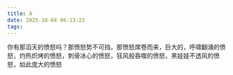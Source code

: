 ```yaml
---
title: A
date: 2025-10-04 06:13:23
tags:
---
```

你有那滔天的愤怒吗？那愤怒势不可挡，那愤怒席卷而来，巨大的，呼啸翻涌的愤怒，灼热炽烤的愤怒，刺骨冰心的愤怒，狂风般吞噬的愤怒，黑娃娃不透风的愤怒，如此庞大的愤怒
